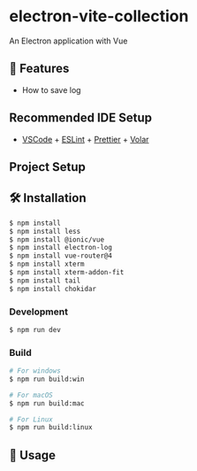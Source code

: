 # electron-vite-collection

An Electron application with Vue

## 🚀 Features
- How to save log

## Recommended IDE Setup

- [VSCode](https://code.visualstudio.com/) + [ESLint](https://marketplace.visualstudio.com/items?itemName=dbaeumer.vscode-eslint) + [Prettier](https://marketplace.visualstudio.com/items?itemName=esbenp.prettier-vscode) + [Volar](https://marketplace.visualstudio.com/items?itemName=Vue.volar)

## Project Setup

## 🛠️ Installation

```bash
$ npm install
$ npm install less
$ npm install @ionic/vue
$ npm install electron-log
$ npm install vue-router@4
$ npm install xterm
$ npm install xterm-addon-fit
$ npm install tail
$ npm install chokidar
```

### Development

```bash
$ npm run dev
```

### Build

```bash
# For windows
$ npm run build:win

# For macOS
$ npm run build:mac

# For Linux
$ npm run build:linux
```
## 🧪 Usage